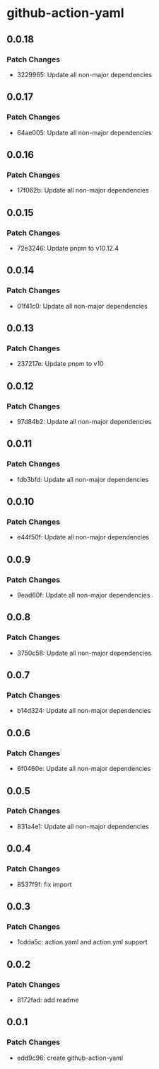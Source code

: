 # github-action-yaml

## 0.0.18

### Patch Changes

- 3229965: Update all non-major dependencies

## 0.0.17

### Patch Changes

- 64ae005: Update all non-major dependencies

## 0.0.16

### Patch Changes

- 17f062b: Update all non-major dependencies

## 0.0.15

### Patch Changes

- 72e3246: Update pnpm to v10.12.4

## 0.0.14

### Patch Changes

- 01f41c0: Update all non-major dependencies

## 0.0.13

### Patch Changes

- 237217e: Update pnpm to v10

## 0.0.12

### Patch Changes

- 97d84b2: Update all non-major dependencies

## 0.0.11

### Patch Changes

- fdb3bfd: Update all non-major dependencies

## 0.0.10

### Patch Changes

- e44f50f: Update all non-major dependencies

## 0.0.9

### Patch Changes

- 9ead60f: Update all non-major dependencies

## 0.0.8

### Patch Changes

- 3750c58: Update all non-major dependencies

## 0.0.7

### Patch Changes

- b14d324: Update all non-major dependencies

## 0.0.6

### Patch Changes

- 6f0460e: Update all non-major dependencies

## 0.0.5

### Patch Changes

- 831a4e1: Update all non-major dependencies

## 0.0.4

### Patch Changes

- 8537f9f: fix import

## 0.0.3

### Patch Changes

- 1cdda5c: action.yaml and action.yml support

## 0.0.2

### Patch Changes

- 8172fad: add readme

## 0.0.1

### Patch Changes

- edd9c96: create github-action-yaml
